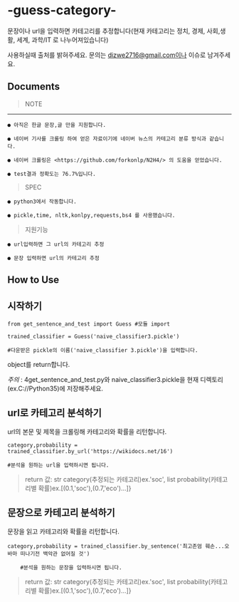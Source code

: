 # -guess-category-
문장이나 url을 입력하면 카테고리를 추정합니다(현재 카테고리는  정치, 경제, 사회,생활, 세계, 과학/IT 로 나누어져있습니다)

사용하실때 출처를 밝혀주세요.
문의는 dizwe2716@gmail.com이나 이슈로 남겨주세요.


Documents
-------------
>NOTE
-------------

    ● 아직은 한글 문장,글 만을 지원합니다.

    ● 네이버 기사를 크롤링 하여 얻은 자료이기에 네이버 뉴스의 카테고리 분류 방식과 같습니다.

    ● 네이버 크롤링은 <https://github.com/forkonlp/N2H4/> 의 도움을 얻었습니다.

    ● test결과 정확도는 76.7%입니다.



>SPEC
    
    ● python3에서 작동합니다.

    ● pickle,time, nltk,konlpy,requests,bs4 를 사용했습니다.

	
 
>지원기능
	
    ● url입력하면 그 url의 카테고리 추정

    ● 문장 입력하면 url의 카테고리 추정

  
How to Use
-------------

시작하기
-------------
    from get_sentence_and_test import Guess #모듈 import
	
    trained_classifier = Guess('naive_classifier3.pickle')
    
    #다운받은 pickle의 이름('naive_classifier 3.pickle')을 입력합니다.
  
object를 return합니다.
	
  
*주의* : 4get_sentence_and_test.py와 naive_classifier3.pickle을 현재 디렉토리(ex.C://Python35)에 저장해주세요.  
  
url로 카테고리 분석하기 
-------------
url의 본문 및 제목을 크롤링해 카테고리와 확률을 리턴합니다.

    category,probability = trained_classifier.by_url('https://wikidocs.net/16')
    
    #분석을 원하는 url을 입력하시면 됩니다.
		
>    return 값: str category(추정되는 카테고리)ex.'soc',   list probability(카테고리별 확률)ex.[(0.1,'soc'),(0.7,'eco')...]}
  
문장으로 카테고리 분석하기
-------------
문장을 읽고 카테고리와 확률을 리턴합니다.
    
    category,probability = trained_classifier.by_sentence('최고존엄 훼손...오바마 떠나기전 백악관 없어질 것')
    
		#분석을 원하는 문장을 입력하시면 됩니다.

>    return 값: str category(추정되는 카테고리)ex.'soc',	   list probability(카테고리별 확률)ex.[(0.1,'soc'),(0.7,'eco')...]}

